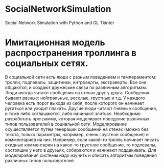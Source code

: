 # SocialNetworkSimulation
Social Network Simulation with Python and GL Tkinter
<h1>Имитационная модель распространения троллинга в социальных сетях.</h1>
В социальной сети есть люди с разным поведением и темпераментом: тролли, подпевалы, защитники, интроверты, экстраверты. 
Все они общаются, и создают дружеские связи по различным алгоритмам. Люди иногда читают сообщения на стенах друг у друга. 
Сообщения бывают разные: нейтральные, веселые, грустные и т.д. У каждого человека есть порог выхода из себя, после которого он начинает ругаться или уходит плакать.
Другие люди читают гневные сообщения, и тоже либо соглашаются, либо начинают злиться. Необходимо разработать программу, которая моделирует поведение различных типов
пользователей в социальной сети. Моделирование осуществляется путем генерации сообщений на стенах (можно без текста, только параметры, например, очень грустное сообщение) и комментариев на них. Например, если какой-то тролль начинает писать ехидные комментарии на какое-то грустное сообщение, то подпевалы, состоящие у него в друзьях, собираются и начинают поддакивать. 
Для моделирования системы надо изучить и описать алгоритмы поведения различных типов пользователей.
